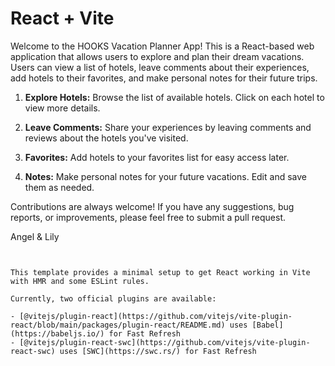 # React + Vite

Welcome to the HOOKS Vacation Planner App! 
This is a React-based web application that allows users to explore and plan their dream vacations. 
Users can view a list of hotels, leave comments about their experiences, add hotels to their favorites, and make personal notes for their future trips.


1. **Explore Hotels:** Browse the list of available hotels. Click on each hotel to view more details.

2. **Leave Comments:** Share your experiences by leaving comments and reviews about the hotels you've visited.

3. **Favorites:** Add hotels to your favorites list for easy access later.

4. **Notes:** Make personal notes for your future vacations. Edit and save them as needed.
   
Contributions are always welcome! If you have any suggestions, bug reports, or improvements, please feel free to submit a pull request.

Angel & Lily
~~~ 


This template provides a minimal setup to get React working in Vite with HMR and some ESLint rules.

Currently, two official plugins are available:

- [@vitejs/plugin-react](https://github.com/vitejs/vite-plugin-react/blob/main/packages/plugin-react/README.md) uses [Babel](https://babeljs.io/) for Fast Refresh
- [@vitejs/plugin-react-swc](https://github.com/vitejs/vite-plugin-react-swc) uses [SWC](https://swc.rs/) for Fast Refresh
